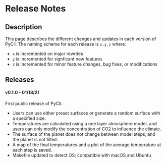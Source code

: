 # Release Notes

## Description
This page describes the different changes and updates in each version of PyCli.
The naming scheme for each release is `x.y.z` where:

* `x` is incremented on major rewrites
* `y` is incremented for signficant new features
* `z` is incremented for minor feature changes, bug fixes, or modifications

## Releases

#### v0.1.0 - 01/18/21

First public release of PyCli. 

* Users can use either preset surfaces or generate a random surface with a specified size. 
* Temperatures are calculated using a 
one layer atmosphere model, and users can only modify the concentration of CO2
to influence the climate. 
* The surface of the planet does not change between
model steps, and the planet is not tilted. 
* A map of the final temperatures and
a plot of the average temperature at each step is saved.
* Makefile updated to detect OS; compatible with macOS and Ubuntu
